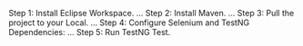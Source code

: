 Step 1: Install Eclipse Workspace. ...
Step 2: Install Maven. ...
Step 3: Pull the project to your Local. ...
Step 4: Configure Selenium and TestNG Dependencies: ...
Step 5: Run TestNG Test.

